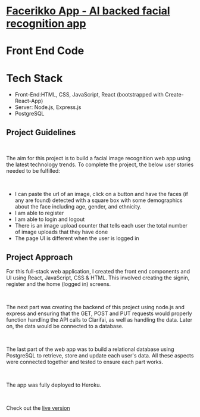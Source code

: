 <h1><a href="https://facerikkoapp.herokuapp.com/">Facerikko App - AI backed facial recognition app</a></h1>

<h1>Front End Code

<h1>Tech Stack</h1>
<ul>
  <li>Front-End:HTML, CSS, JavaScript, React (bootstrapped with Create-React-App)</li>
  <li>Server: Node.js, Express.js</li>
  <li>PostgreSQL</li>
</ul>

<h2>Project Guidelines</h2><br>
<p>The aim for this project is to build a facial image recognition web app using the latest technology trends. To complete the project, the below user stories needed to be fulfilled:</p><br>
<ul>
<li>I can paste the url of an image, click on a button and have the faces (if any are found) detected with a square box with some demographics about the face including age, gender, and ethnicity. </li>
<li>I am able to register </li>
<li>I am able to login and logout </li>
<li>There is an image upload counter that tells each user the total number of image uploads that they have done </li>
<li>The page UI is different when the user is logged in </li>
</ul>

<h2>Project Approach</h2>
<p>For this full-stack web application, I created the front end components and UI using React, JavaScript, CSS & HTML. This involved creating the signin, register and the home (logged in) screens.</p><br>

<p>The next part was creating the backend of this project using node.js and express and ensuring that the GET, POST and PUT requests would properly function handling the API calls to Clarifai, as well as handling the data. Later on, the data would be connected to a database.</p><br>

<p>The last part of the web app was to build a relational database using PostgreSQL to retrieve, store and update each user's data. All these aspects were connected together and tested to ensure each part works.</p><br>

<p>The app was fully deployed to Heroku.</p><br>


Check out the <a href="https://facerikkoapp.herokuapp.com/">live version</a>

